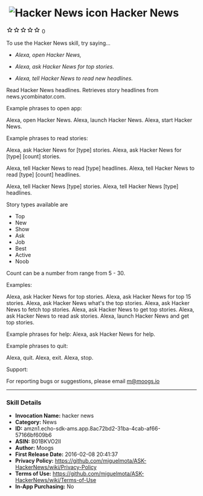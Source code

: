 # &nbsp;<img src="https://github.com/dale3h/alexa-skills-list/raw/master/skills/hacker-news/B01BKVO2II/app_icon" alt="Hacker News icon" width="36"> Hacker News
![0 stars](../../../images/ic_star_border_black_18dp_1x.png)![0 stars](../../../images/ic_star_border_black_18dp_1x.png)![0 stars](../../../images/ic_star_border_black_18dp_1x.png)![0 stars](../../../images/ic_star_border_black_18dp_1x.png)![0 stars](../../../images/ic_star_border_black_18dp_1x.png) 0

To use the Hacker News skill, try saying...

* *Alexa, open Hacker News,*

* *Alexa, ask Hacker News for top stories.*

* *Alexa, tell Hacker News to read new headlines.*

Read Hacker News headlines. Retrieves story headlines from news.ycombinator.com.

Example phrases to open app:

Alexa, open Hacker News.
Alexa, launch Hacker News.
Alexa, start Hacker News.

Example phrases to read stories:

Alexa, ask Hacker News for [type] stories.
Alexa, ask Hacker News for [type] [count] stories.

Alexa, tell Hacker News to read [type] headlines.
Alexa, tell Hacker News to read [type] [count] headlines.

Alexa, tell Hacker News [type] stories.
Alexa, tell Hacker News [type] headlines.

Story types available are 
- Top
- New
- Show
- Ask
- Job
- Best
- Active
- Noob

Count can be a number from range from 5 - 30.

Examples:

Alexa, ask Hacker News for top stories.
Alexa, ask Hacker News for top 15 stories.
Alexa, ask Hacker News what's the top stories.
Alexa, ask Hacker News to fetch top stories.
Alexa, ask Hacker News to get top stories.
Alexa, ask Hacker News to read ask stories.
Alexa, launch Hacker News and get top stories.

Example phrases for help:
Alexa, ask Hacker News for help.

Example phrases to quit:

Alexa, quit.
Alexa, exit.
Alexa, stop.

Support:

For reporting bugs or suggestions, please email m@moogs.io

***

### Skill Details

* **Invocation Name:** hacker news
* **Category:** News
* **ID:** amzn1.echo-sdk-ams.app.8ac72bd2-31ba-4cab-af66-57166bf609b6
* **ASIN:** B01BKVO2II
* **Author:** Moogs
* **First Release Date:** 2016-02-08 20:41:37
* **Privacy Policy:** https://github.com/miguelmota/ASK-HackerNews/wiki/Privacy-Policy
* **Terms of Use:** https://github.com/miguelmota/ASK-HackerNews/wiki/Terms-of-Use
* **In-App Purchasing:** No
